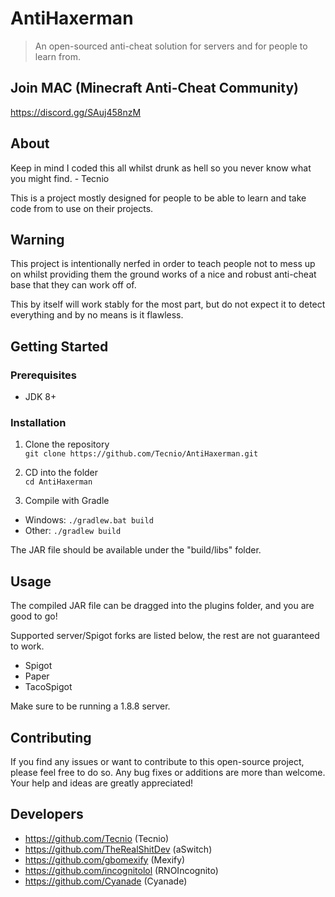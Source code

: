 # AntiHaxerman
> An open-sourced anti-cheat solution for servers and for people to learn from.

## Join MAC (Minecraft Anti-Cheat Community)
https://discord.gg/SAuj458nzM

## About

Keep in mind I coded this all whilst drunk as hell so you never know what you might find. - Tecnio

This is a project mostly designed for people to be able to learn and take code from to use on their projects.

## Warning

This project is intentionally nerfed in order to teach people not to mess up on whilst providing them the ground works of
a nice and robust anti-cheat base that they can work off of.

This by itself will work stably for the most part, but do not expect it to detect everything and by no means is it flawless.

## Getting Started

### Prerequisites
- JDK 8+

### Installation
1. Clone the repository\
`git clone https://github.com/Tecnio/AntiHaxerman.git`

2. CD into the folder\
`cd AntiHaxerman`

3. Compile with Gradle
- Windows: `./gradlew.bat build`
- Other: `./gradlew build`

The JAR file should be available under the "build/libs" folder.

## Usage 
The compiled JAR file can be dragged into the plugins folder, and you are good to go!

Supported server/Spigot forks are listed below, the rest are not guaranteed to work.

- Spigot
- Paper
- TacoSpigot

Make sure to be running a 1.8.8 server.

## Contributing

If you find any issues or want to contribute to this open-source project, please feel free to do so. Any bug fixes or additions are more than welcome. Your help and ideas are greatly appreciated!

## Developers
- https://github.com/Tecnio (Tecnio)
- https://github.com/TheRealShitDev (aSwitch)
- https://github.com/gbomexify (Mexify)
- https://github.com/incognitolol (RNOIncognito)
- https://github.com/Cyanade (Cyanade)
